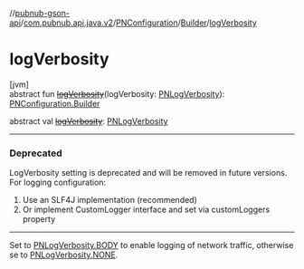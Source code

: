 //[pubnub-gson-api](../../../../index.md)/[com.pubnub.api.java.v2](../../index.md)/[PNConfiguration](../index.md)/[Builder](index.md)/[logVerbosity](log-verbosity.md)

# logVerbosity

[jvm]\
abstract fun [~~logVerbosity~~](log-verbosity.md)(logVerbosity: [PNLogVerbosity](../../../../../../pubnub-kotlin/pubnub-kotlin-core-api/pubnub-kotlin-core-api/com.pubnub.api.enums/-p-n-log-verbosity/index.md)): [PNConfiguration.Builder](index.md)

abstract val [~~logVerbosity~~](log-verbosity.md): [PNLogVerbosity](../../../../../../pubnub-kotlin/pubnub-kotlin-core-api/pubnub-kotlin-core-api/com.pubnub.api.enums/-p-n-log-verbosity/index.md)

---

### Deprecated

LogVerbosity setting is deprecated and will be removed in future versions. For logging configuration:
1. Use an SLF4J implementation (recommended)
2. Or implement CustomLogger interface and set via customLoggers property

---

Set to [PNLogVerbosity.BODY](../../../../../../pubnub-kotlin/pubnub-kotlin-core-api/pubnub-kotlin-core-api/com.pubnub.api.enums/-p-n-log-verbosity/-b-o-d-y/index.md) to enable logging of network traffic, otherwise se to [PNLogVerbosity.NONE](../../../../../../pubnub-kotlin/pubnub-kotlin-core-api/pubnub-kotlin-core-api/com.pubnub.api.enums/-p-n-log-verbosity/-n-o-n-e/index.md).
